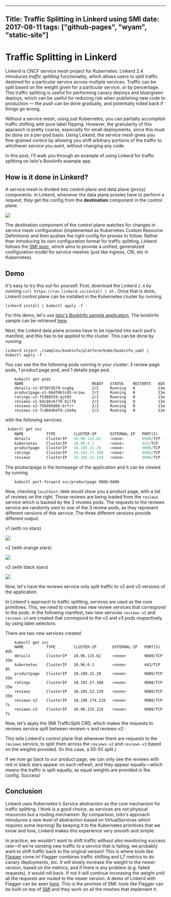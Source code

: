 
---
Title: Traffic Splitting in Linkerd using SMI
date: 2017-08-11
tags: ["github-pages", "wyam", "static-site"]
---

# Traffic Splitting in Linkerd

Linkerd is CNCF service mesh project for Kubernetes. Linkerd 2.4 introduces *traffic splitting* functionality, which allows users to split traffic destined for a particular service across multiple services. Traffic can be split based on the weight given for a particular service, or by percentage. This traffic splitting is useful for performing canary deploys and blue/green deploys, which can be useful for reducing risk when publishing new code to production — the push can be done gradually, and potentially rolled back if things go wrong.

Without a service mesh, using just Kubernetes, you can partially accomplish traffic shifting with pure label flipping. However, the granularity of this appraoch is pretty coarse, especially for small deployments, since this must be done on a per-pod basis. Using Linkerd, the service mesh gives you fine-grained control by allowing you shift arbitrary portions of the traffic to whichever service you want, without changing any code.

In this post, I'll walk you through an example of using Linkerd for traffic splitting on Istio's BookInfo example app.

## How is it done in Linkerd?

A service mesh is divided into control plane and data plane (proxy) components. In Linkerd, whenever the data plane proxies have to perform a request, they get the config from the **destination** component in the control plane.

![](/images/control-plane-5c1c76a5-5431-4134-b08c-0f3bef57fcac.png)

The destination component of the control plane watches for changes in service mesh configuration (implemented as Kubernetes Custom Resource Definitions) and then pushes the right config for proxies to follow. Rather than introducing its own configuration format for traffic splitting, Linkerd follows the [SMI spec](http://www.smi-spec.io), which aims to provide a unified, generalized configuration model for service meshes (just like ingress, CRI, etc in Kubernetes).

## Demo

It's easy to try this out for yourself. First, download the Linkerd `2.4` by running `curl https://run.linkerd.io/install | sh` . Once that is done, Linkerd control plane can be installed in the Kubernetes cluster by running 

`linkerd install | kubectl apply -f -`

For this demo, let's use [Istio's BookInfo sample application](https://github.com/istio/istio/tree/master/samples/bookinfo), The bookinfo sample can be retrieved [here](https://istio.io/docs/setup/kubernetes/#downloading-the-release).

Next, the Linkerd data plane proxies have to be injected into each pod's manifest, and this has to be applied to the cluster. This can be done by running 

`linkerd inject ./samples/bookinfo/platform/kube/bookinfo.yaml | kubectl apply -f -`

You can see the the following pods running in your cluster: 3 review page pods, 1 product page pod, and 1 details page pod.

```
    kubectl get pods
    NAME                              READY   STATUS    RESTARTS   AGE
    details-v1-9f59fd579-ncgkg        2/2     Running   0          11m
    productpage-v1-66df8b7cd5-nrzwv   2/2     Running   0          11m
    ratings-v1-f5d68559-qjh95         2/2     Running   0          11m
    reviews-v1-64c8bc6778-bzlf8       2/2     Running   0          11m
    reviews-v2-756495d66-brfrr        2/2     Running   0          11m
    reviews-v3-7cdb64bdfd-z2m4q       2/2     Running   0          11m

```
with the following services.

```python
 kubectl get svc
    NAME          TYPE        CLUSTER-IP      EXTERNAL-IP   PORT(S)    AGE
    details       ClusterIP   10.96.115.62    <none>        9080/TCP   13m
    kubernetes    ClusterIP   10.96.0.1       <none>        443/TCP    7h56m
    productpage   ClusterIP   10.109.31.20    <none>        9080/TCP   13m
    ratings       ClusterIP   10.101.57.168   <none>        9080/TCP   13m
    reviews       ClusterIP   10.105.52.139   <none>        9080/TCP   13m
```

The productpage is the homepage of the application and it can be viewed by running 

```
    kubectl port-forward svc/productpage 9080:9080
```
Now, checking `localhost:9080` would show you a product page, with a list of reviews on the right. Those reviews are being loaded from the `reviews` service which is backed by the 3 reviews pods. The requests to the reviews service are randomly sent to one of the 3 review pods, as they represent different versions of this service. The three different versions provide different output:

 v1 (with no stars) 

![](/images/v1-972e7ce4-8e3a-43b6-85f7-e0df617b2724.png)

v2 (with orange stars)

![](/images/v2-c3bcd0df-5d6e-4e4e-b4ba-f19e2cda762b.png)

v3 (with black stars)

![](/images/v3-9b0b281a-a442-43db-bf7e-ab49a0d8862b.png)

Now, let's have the reviews service only split traffic to v2 and v3 versions of the application. 


In Linkerd's approach to traffic splitting, services are used as the core primitives. This, we need to create two new review services that correspond to the pods. In the following manifest, two new services `reviews-v2` and `reviews-v3` are created that correspond to the v2 and v3 pods respectively by using label selectors:

<script src="https://gist.github.com/Pothulapati/d3f1c857518ee36e23ef4e535543bdb7.js"></script>

There are two new services created

```
    kubectl get svc
    NAME          TYPE        CLUSTER-IP       EXTERNAL-IP   PORT(S)    AGE
    details       ClusterIP   10.96.115.62     <none>        9080/TCP   35m
    kubernetes    ClusterIP   10.96.0.1        <none>        443/TCP    8h
    productpage   ClusterIP   10.109.31.20     <none>        9080/TCP   35m
    ratings       ClusterIP   10.101.57.168    <none>        9080/TCP   35m
    reviews       ClusterIP   10.105.52.139    <none>        9080/TCP   35m
    reviews-v2    ClusterIP   10.106.174.219   <none>        9080/TCP   7s
    reviews-v3    ClusterIP   10.96.125.224    <none>        9080/TCP   7s
```

Now, let's apply the SMI TrafficSplit CRD, which makes the requests to reviews service split between reviews-v and reviews-v2 : 

<script src="https://gist.github.com/Pothulapati/0baa25c8fa5f83ca6c32a194707b71e8.js"></script>

This tells Linkerd's control plane that whenever there are requests to the `reviews` service, to split them across the `reviews-v2` and `reviews-v3` based on the weights provided. (In this case, a 50-50 split.)

If we now go back to our product page, we can only see the reviews with red or black stars appear on each refresh, and they appear equally—which means the traffic is split equally, as equal weights are provided in the config. Success!

## Conclusion

Linkerd uses Kubernetes's *Service* abstraction as the core mechanism for traffic splitting. I think is a good choice, as services are not physical resources but a routing mechanism. By comparison, Istio's approach introduces a new level of abstraction based on VirtualServices which requires some learning! By keeping it to the Kubernetes primitives that we know and love, Linkerd makes this experience very smooth and simple.

In practice, we wouldn't want to shift traffic without also monitoring success rate—if we're sending new traffic to a service that is failing, we probably want to shift traffic back to the original version! This is where tools like [Flagger](https://github.com/weaveworks/flagger) come in! Flagger combines traffic shifting and L7 metrics to do canary deployments, etc. It will slowly increase the weight to the newer version, based on the metrics, and if there is any problem (e.g. failed requests), it would roll back. If not it will continue increasing the weight until all the requests are routed to the newer version. A demo of Linkerd with Flagger can be seen [here](https://www.youtube.com/watch?v=nlg3yiCNmY8). This is the promise of SMI: tools like Flagger can be built on top of [SMI](https://smi-spec.io/) and they work on all the meshes that implement it.